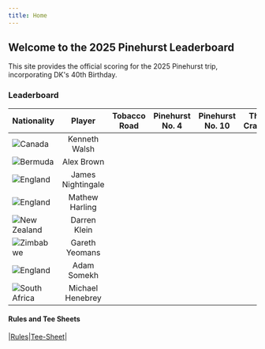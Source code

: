 ```yaml
---
title: Home
---
```


## Welcome to the 2025 Pinehurst Leaderboard



This site provides the official scoring for the 2025 Pinehurst trip, incorporating DK's 40th Birthday.



### Leaderboard

| Nationality | Player            | Tobacco Road | Pinehurst No. 4 | Pinehurst No. 10 | The Cradle | Pinehurst No 8 | Overall |
| ----------- | :---------------: | :------------: | :---------------: | :----------------: | :----------:| :--------------: | :-------: |
| ![Canada](https://flagcdn.com/56x42/ca.png)| Kenneth Walsh||||||0|
| ![Bermuda](https://flagcdn.com/56x42/bm.png)| Alex Brown||||||0|
| ![England](https://flagcdn.com/56x42/gb-eng.png)| James Nightingale||||||0|
| ![England](https://flagcdn.com/56x42/gb-eng.png)| Mathew Harling||||||0|
| ![New Zealand](https://flagcdn.com/56x42/nz.png)| Darren Klein ||||||0|
| ![Zimbabwe](https://flagcdn.com/56x42/zw.png)| Gareth Yeomans||||||0|
| ![England](https://flagcdn.com/56x42/gb-eng.png)| Adam Somekh||||||0|
| ![South Africa](https://flagcdn.com/56x42/za.png)| Michael Henebrey||||||0|




#### Rules and Tee Sheets

|[Rules](rules.md)|[Tee-Sheet](teesheet.md)|








